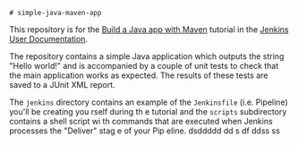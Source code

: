     # simple-java-maven-app

This repository is for the
[Build a Java app with Maven](https://jenkins.io/doc/tutorials/build-a-java-app-with-maven/)
tutorial in the [Jenkins User Documentation](https://jenkins.io/doc/).

The repository contains a simple Java application which outputs the string
"Hello world!" and is accompanied by a couple of unit tests to check that the
main application works as expected. The results of these tests are saved to a
JUnit XML report.

The `jenkins` directory contains an example of the `Jenkinsfile` (i.e. Pipeline)
you'll be creating you rself     during th e tutorial and the `scripts` subdirectory
contains a shell script  wi  th commands that are executed when Jenkins processes
the "Deliver" stag e of your    Pip eline.           dsddddd
                                         dd  s  df ddss  ss    
